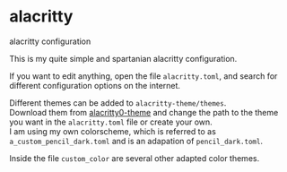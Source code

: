 # alacritty
alacritty configuration


This is my quite simple and spartanian alacritty configuration.  

If you want to edit anything, open the file ```alacritty.toml```, and search for different configuration options on the internet.  

Different themes can be added to ```alacritty-theme/themes```.  
Download them from [alacritty0-theme](https://github.com/alacritty/alacritty-theme) and change the path to the theme you want in the ```alacritty.toml``` file or create your own.     
I am using my own colorscheme, which is referred to as ```a_custom_pencil_dark.toml``` and is an adapation of ```pencil_dark.toml```.  

Inside the file ```custom_color``` are several other adapted color themes.   
